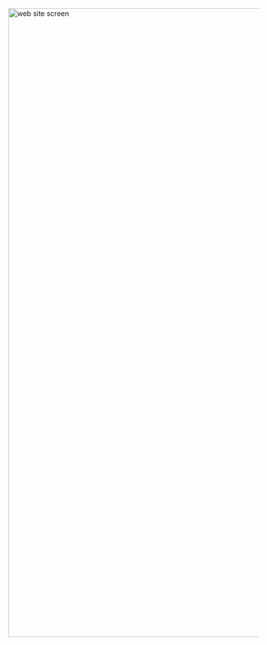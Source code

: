 <img width="1265" alt="web site screen" src="https://user-images.githubusercontent.com/95706081/157916623-4e18c5f3-fe7f-46ab-8037-3f774721261c.png">
